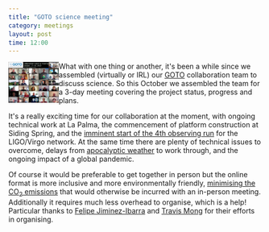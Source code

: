 ```yaml
---
title: "GOTO science meeting"
category: meetings
layout: post
time: 12:00
---
```

<p>
<img src="/images/collaborationxcf.png" width="100" align="left">
What with one thing or another, it's been a while since we assembled (virtually or 
IRL) our <a href="http://goto-observatory.org">GOTO</a> collaboration team to
discuss science. So this October we assembled the team for a 3-day meeting covering
the project status, progress and plans.
</p>
<p>It's a really exciting time for our collaboration at the moment, with ongoing
technical work at La Palma, the commencement of platform construction at Siding
Spring, and the <a href="https://observing.docs.ligo.org/plan">imminent start of the
4th observing run</a> for the LIGO/Virgo network. At the same time there are plenty
of technical issues to overcome, delays from 
<a href="https://www.abc.net.au/news/2022-09-16/flood-rescues-and-calls-for-help-nsw-central-west-after-rain/101446496">apocalyptic weather</a>
to work through, and the ongoing impact of a global pandemic.</p>
<p>Of course it would be preferable to get together in person but the online format
is more inclusive and more environmentally friendly, 
<a href="https://www.nature.com/articles/s41550-020-1169-1">minimising the CO<sub>2</sub> emissions</a> 
that would otherwise be incurred with an in-person meeting. Additionally it requires
much less overhead to organise, which is a help! Particular thanks to 
<a href="https://jimenez-ibarra.wixsite.com/felipeji">Felipe Jiminez-Ibarra</a> and 
<a href="https://au.linkedin.com/in/travis-mong-4709631b0">Travis Mong</a> for
their efforts in organising.
</p>
